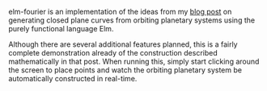 elm-fourier is an implementation of the ideas from my [blog post](http://www.zachconn.com/posts/2015-06-21-generating-closed-plane-curves-with-orbiting-planetary-systems.html) on generating closed plane curves from orbiting planetary systems using the purely functional language Elm.

Although there are several additional features planned, this is a fairly complete demonstration already of the construction described mathematically in that post. When running this, simply start clicking around the screen to place points and watch the orbiting planetary system be automatically constructed in real-time.
